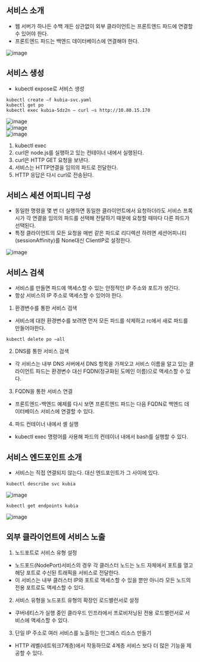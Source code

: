 ## 서비스 소개
- 웹 서버가 하나든 수백 개든 상관없이 외부 클라이언트는 프론트엔드 파드에 연결할 수 있어야 한다.
- 프론트엔드 파드는 백엔드 데이터베이스에 연결해야 한다.

![image](https://user-images.githubusercontent.com/81672260/161502503-ec70777f-d86a-4583-ac8a-09e79b4ecd2d.png)

## 서비스 생성

- kubectl expose로 서비스 생성

```
kubectl create –f kubia-svc.yaml
kubectl get po
kubectl exec kubia-5dz2n – curl –s http://10.80.15.170
```

![image](https://user-images.githubusercontent.com/81672260/161507928-abafd268-d53b-4a0f-b36c-715a0a82a668.png)  
![image](https://user-images.githubusercontent.com/81672260/161507942-4b2dbe40-89a7-4ff9-9106-fca0ef8b01e1.png)  
![image](https://user-images.githubusercontent.com/81672260/161507960-a2e1f837-8fd5-49b9-92d9-759f548d1369.png)  

1. kubectl exec
2. curl은 node.js를 실행하고 있는 컨테이너 내에서 실행된다.
3. curl은 HTTP GET 요청을 보낸다.
4. 서비스는 HTTP연결을 임의의 파드로 전달한다.
5. HTTP 응답은 다시 curl로 전송된다.

## 서비스 세션 어피니티 구성
- 동일한 명령을 몇 번 더 실행하면 동일한 클라이언트에서 요청하더라도 서비스 프록시가 각 연결을 임의의 파드를 선택해 전달하기 때문에 요청할 때마다 다른 파드가 선택된다.
- 특정 클라이언트의 모든 요청을 매번 같은 파드로 리디렉션 하려면 세션어피니티(sessionAffinity)를 None대신 ClientIP로 설정한다.

![image](https://user-images.githubusercontent.com/81672260/161509411-a52f44cb-5c5e-4061-9d39-f1344efe4735.png)


## 서비스 검색
- 서비스를 만들면 파드에 액세스할 수 있는 안정적인 IP 주소와 포트가 생긴다.
- 항상 서비스의 IP 주소로 액세스할 수 있어야 한다.

1. 환경변수를 통한 서비스 검색
- 서비스에 대한 환경변수를 보려면 먼저 모든 파드를 삭제하고 rc에서 새로 파드를 만들어야한다.
```
kubectl delete po –all
```
2. DNS를 통한 서비스 검색
- 각 서비스는 내부 DNS 서버에서 DNS 항목을 가져오고 서비스 이름을 알고 있는 클라이언트 파드는 환경변수 대신 FQDN(정규화된 도메인 이름)으로 액세스할 수 있다.

3. FQDN을 통한 서비스 연결
- 프론트엔드-백엔드 예제를 다시 보면 프론트엔드 파드는 다음 FQDN로 백엔드 데이터베이스 서비스에 연결할 수 있다.

4. 파드 컨테이너 내에서 셸 실행
- kubectl exec 명령어를 사용해 파드의 컨테이너 내에서 bash를 실행할 수 있다.

## 서비스 엔드포인트 소개
- 서비스는 직접 연결되지 않는다. 대신 엔드포인트가 그 사이에 있다.

```
kubectl describe svc kubia
```
![image](https://user-images.githubusercontent.com/81672260/162102588-e0283207-49ed-47e9-842c-538b2187a34d.png)

```
kubectl get endpoints kubia
```
![image](https://user-images.githubusercontent.com/81672260/162102644-d20634c8-9033-4ec5-a767-d08c48a305ff.png)

## 외부 클라이언트에 서비스 노출  

1. 노드포트로 서비스 유형 설정 
- 노드포드(NodePort)서비스의 경우 각 클러스터 노드는 노드 자체에서 포트를 열고 해당 포트로 수신된 트래픽을 서비스로 전달한다.
- 이 서비스는 내부 클러스터 IP와 포트로 액세스할 수 있을 뿐만 아니라 모든 노드의 전용 포트로도 액세스할 수 있다.

2. 서비스 유형을 노드포트 유형의 확장인 로드밸런서로 설정
- 쿠버네티스가 실행 중인 클라우드 인프라에서 프로비저닝된 전용 로드밸런서로 서비스에 액세스할 수 있다.

3. 단일 IP 주소로 여러 서비스를 노출하는 인그레스 리소스 만들기
- HTTP 레벨(네트워크7계층)에서 작동하므로 4계층 서비스 보다 더 많은 기능을 제공할 수 있다.



